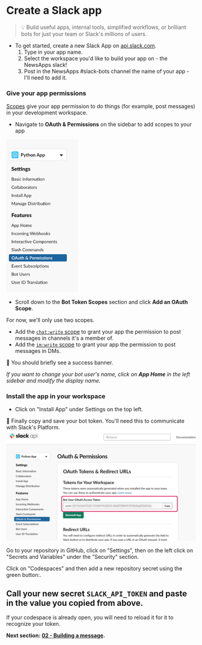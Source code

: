 # Create a Slack app

> 💡 Build useful apps, internal tools, simplified workflows, or brilliant bots for just your team or Slack's millions of users.

- To get started, create a new Slack App on [api.slack.com](https://api.slack.com/apps?new_granular_bot_app=1).
  1. Type in your app name.
  2. Select the workspace you'd like to build your app on - the NewsApps slack!
  3. Post in the NewsApps #slack-bots channel the name of your app - I'll need to add it.

### Give your app permissions

[Scopes](https://api.slack.com/scopes) give your app permission to do things (for example, post messages) in your development workspace.

- Navigate to **OAuth & Permissions** on the sidebar to add scopes to your app

<img width="191" alt="OAuth and Permissions" src="assets/oauth-permissions.png">

- Scroll down to the **Bot Token Scopes** section and click **Add an OAuth Scope**.

For now, we'll only use two scopes.

- Add the [`chat:write` scope](https://api.slack.com/scopes/chat:write) to grant your app the permission to post messages in channels it's a member of.
- Add the [`im:write` scope](https://api.slack.com/scopes/im:write) to grant your app the permission to post messages in DMs.

🎉 You should briefly see a success banner.

_If you want to change your bot user's name, click on **App Home** in the left sidebar and modify the display name._

### Install the app in your workspace

- Click on "Install App" under Settings on the top left.

🏁 Finally copy and save your bot token. You'll need this to communicate with Slack's Platform.
![Copy bot token](assets/bot-token.png)

Go to your repository in GitHub, click on "Settings", then on the left click on "Secrets and Variables" under the "Security" section.

Click on "Codespaces" and then add a new repository secret using the green button:.

Call your new secret `SLACK_API_TOKEN` and paste in the value you copied from above.
---

If your codespace is already open, you will need to reload it for it to recognize your token.

**Next section: [02 - Building a message](02-building-a-message.md).**
